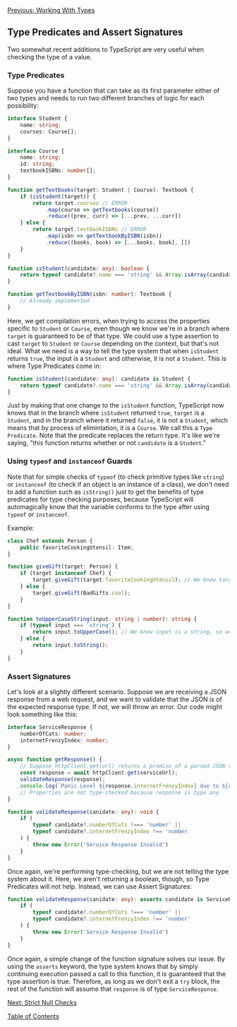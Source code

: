 [Previous: Working With Types](6-return-of-the-types.md)

## Type Predicates and Assert Signatures
Two somewhat recent additions to TypeScript are very useful when checking the type of a value.

### Type Predicates
Suppose you have a function that can take as its first parameter either of two types and needs to run two different branches of logic for each possibility:

```TypeScript
interface Student {
    name: string;
    courses: Course[];
}

interface Course {
    name: string;
    id: string;
    textbookISBNs: number[];
}

function getTextbooks(target: Student | Course): Textbook {
    if (isStudent(target)) {
        return target.courses // ERROR
            .map(course => getTextbooks(course))
            .reduce((prev, curr) => [...prev, ...curr])
    } else {
        return target.textbookISBNs // ERROR
            .map(isbn => getTextbookByISBN(isbn))
            .reduce((books, book) => [...books, book], [])
    }
}

function isStudent(candidate: any): boolean {
    return typeof candidate?.name === 'string' && Array.isArray(candidate?.courses);
}

function getTextbookByISBN(isbn: number): Textbook {
    // Already implemented
}
```

Here, we get compilation errors, when trying to access the properties specific to `Student` or `Course`, even though we know we're in a branch where `target` is guaranteed to be of that type. We could use a type assertion to cast `target` to `Student` or `Course` depending on the context, but that's not ideal. What we need is a way to tell the type system that when `isStudent` returns `true`, the input is a `Student` and otherwise, it is not a `Student`. This is where Type Predicates come in:

```TypeScript
function isStudent(candidate: any): candidate is Student {
    return typeof candidate?.name === 'string' && Array.isArray(candidate?.courses);
}
```

Just by making that one change to the `isStudent` function, TypeScript now knows that in the branch where `isStudent` returned `true`, `target` is a `Student`, and in the branch where it returned `false`, it is not a `Student`, which means that by process of elimintation, it is a `Course`. We call this a `Type Predicate`. Note that the predicate replaces the return type. It's like we're saying, "this function returns whether or not `candidate` is a `Student`."

### Using `typeof` and `instanceof` Guards
Note that for simple checks of `typeof` (to check primitive types like `string`) or `instanceof` (to check if an object is an instance of a class), we don't need to add a function such as `isString()` just to get the benefits of type predicates for type checking purposes, because TypeScript will automagically know that the variable conforms to the type after using `typeof` or `instanceof`.

Example:
```TypeScript
class Chef extends Person {
    public favoriteCookingUtensil: Item;
}

function giveGift(target: Person) {
    if (target instanceof Chef) {
        target.giveGift(target.favoriteCookingUtensil); // We know target is a Chef, so we can access favoriteCookingUtensil
    } else {
        target.giveGift(BadGifts.coal);
    }
}

function toUpperCaseString(input: string | number): string {
    if (typeof input === 'string') {
        return input.toUpperCase(); // We know input is a string, so we can call toUpperCase()
    } else {
        return input.toString();
    }
}
```

### Assert Signatures
Let's look at a slightly different scenario. Suppose we are receiving a JSON response from a web request, and we want to validate that the JSON is of the expected response type. If not, we will throw an error. Our code might look something like this:

```TypeScript
interface ServiceResponse {
    numberOfCats: number;
    internetFrenzyIndex: number;
}

async function getResponse() {
    // Suppose httpClient.get(url) returns a promise of a parsed JSON response as type any.
    const response = await httpClient.get(serviceUrl);
    validateResponse(response);
    console.log(`Panic Level ${response.internetFrenzyIndex} due to ${response.numberOfCats} cats!`);
    // Properties are not type-checked because response is type any
}

function validateResponse(canidate: any): void {
    if (
        typeof candidate?.numberOfCats !=== 'number' ||
        typeof candidate?.internetFrenzyIndex !== 'number
    ) {
        throw new Error('Service Response Invalid')
    }
}
```

Once again, we're performing type-checking, but we are not telling the type system about it. Here, we aren't returning a boolean, though, so Type Predicates will not help. Instead, we can use Assert Signatures:


```TypeScript
function validateResponse(canidate: any): asserts candidate is ServiceResponse {
    if (
        typeof candidate?.numberOfCats !=== 'number' ||
        typeof candidate?.internetFrenzyIndex !== 'number'
    ) {
        throw new Error('Service Response Invalid')
    }
}
```

Once again, a simple change of the function signature solves our issue. By using the `asserts` keyword, the type system knows that by simply continuing execution passed a call to this function, it is guaranteed that the type assertion is true. Therefore, as long as we don't exit a `try` block, the rest of the function will assume that `response` is of type `ServiceResponse`.

[Next: Strict Null Checks](8-strict-null-checks.md)

[Table of Contents](0-intro.md)
